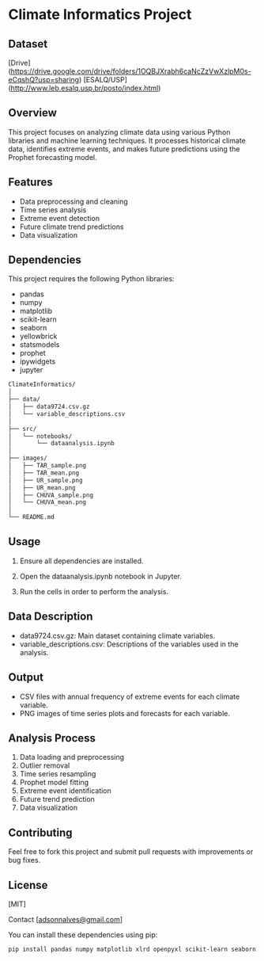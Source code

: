 # Climate Informatics Project

## Dataset

[Drive] (https://drive.google.com/drive/folders/1OQBJXrabh6caNcZzVwXzlpM0s-eCqshQ?usp=sharing)
[ESALQ/USP] (http://www.leb.esalq.usp.br/posto/index.html)

## Overview
This project focuses on analyzing climate data using various Python libraries and machine learning techniques. It processes historical climate data, identifies extreme events, and makes future predictions using the Prophet forecasting model.

## Features
- Data preprocessing and cleaning
- Time series analysis
- Extreme event detection
- Future climate trend predictions
- Data visualization

## Dependencies
This project requires the following Python libraries:
- pandas
- numpy
- matplotlib
- scikit-learn
- seaborn
- yellowbrick
- statsmodels
- prophet
- ipywidgets
- jupyter
```bash
ClimateInformatics/
│
├── data/
│   ├── data9724.csv.gz
│   └── variable_descriptions.csv
│
├── src/
│   └── notebooks/
│       └── dataanalysis.ipynb
│
├── images/
│   ├── TAR_sample.png
│   ├── TAR_mean.png
│   ├── UR_sample.png
│   ├── UR_mean.png
│   ├── CHUVA_sample.png
│   └── CHUVA_mean.png
│
└── README.md
```
## Usage

1. Ensure all dependencies are installed.

2. Open the dataanalysis.ipynb notebook in Jupyter.
3. Run the cells in order to perform the analysis.

## Data Description

- data9724.csv.gz: Main dataset containing climate variables.
- variable_descriptions.csv: Descriptions of the variables used in the analysis.

## Output
- CSV files with annual frequency of extreme events for each climate variable.
- PNG images of time series plots and forecasts for each variable.
## Analysis Process
1. Data loading and preprocessing
2. Outlier removal
3. Time series resampling
4. Prophet model fitting
5. Extreme event identification
6. Future trend prediction
7. Data visualization

## Contributing
Feel free to fork this project and submit pull requests with improvements or bug fixes.

## License
[MIT]

Contact
[adsonnalves@gmail.com]

You can install these dependencies using pip:

```bash
pip install pandas numpy matplotlib xlrd openpyxl scikit-learn seaborn yellowbrick statsmodels prophet ipywidgets jupyter
```

